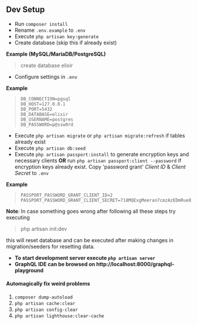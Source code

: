 ## Dev Setup

- Run `composer install`
- Rename `.env.example` to `.env`
- Execute `php artisan key:generate`
- Create database (skip this if already exist)

__Example (MySQL/MariaDB/PostgreSQL)__
> create database elixir

- Configure settings in `.env`

__Example__
<blockquote>

    DB_CONNECTION=pgsql
    DB_HOST=127.0.0.1
    DB_PORT=5432
    DB_DATABASE=elixir
    DB_USERNAME=postgres
    DB_PASSWORD=p@ssw0rd

</blockquote>

- Execute `php artisan migrate` or `php artisan migrate:refresh` if tables already exist 
- Execute `php artisan db:seed`
- Execute `php artisan passport:install` to generate encryption keys and necessary clients __OR__ run `php artisan passport:client --password` if encryption keys already exist. Copy 'password grant' *Client ID* & *Client Secret* to `.env`

__Example__
<blockquote>

    PASSPORT_PASSWORD_GRANT_CLIENT_ID=2
    PASSPORT_PASSWORD_GRANT_CLIENT_SECRET=718MQExgMeeran7cmzAzEDmRue8RAhor8uzl6Yta

</blockquote>

__Note__: In case something goes wrong after following all these steps try executing
> php artisan init:dev

this will reset database and can be executed after making changes in migration/seeders for resetting data.

- __To start development server execute `php artisan server`__
- __GraphQL IDE can be browsed on http://localhost:8000/graphql-playground__

#### Automagically fix weird problems
1) `composer dump-autoload`
2) `php artisan cache:clear`
3) `php artisan config-clear`
4) `php artisan lighthouse:clear-cache`
